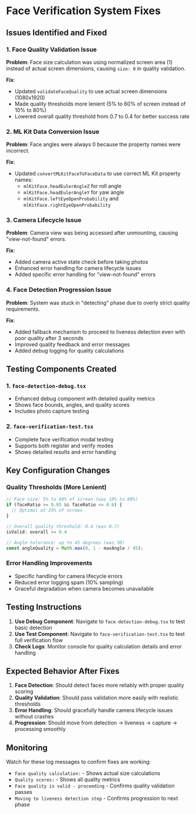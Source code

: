 # Face Verification System Fixes

## Issues Identified and Fixed

### 1. **Face Quality Validation Issue**
**Problem**: Face size calculation was using normalized screen area (1) instead of actual screen dimensions, causing `size: 0` in quality validation.

**Fix**: 
- Updated `validateFaceQuality` to use actual screen dimensions (1080x1920)
- Made quality thresholds more lenient (5% to 60% of screen instead of 10% to 80%)
- Lowered overall quality threshold from 0.7 to 0.4 for better success rate

### 2. **ML Kit Data Conversion Issue**
**Problem**: Face angles were always 0 because the property names were incorrect.

**Fix**:
- Updated `convertMLKitFaceToFaceData` to use correct ML Kit property names:
  - `mlKitFace.headEulerAngleZ` for roll angle
  - `mlKitFace.headEulerAngleY` for yaw angle
  - `mlKitFace.leftEyeOpenProbability` and `mlKitFace.rightEyeOpenProbability`

### 3. **Camera Lifecycle Issue**
**Problem**: Camera view was being accessed after unmounting, causing "view-not-found" errors.

**Fix**:
- Added camera active state check before taking photos
- Enhanced error handling for camera lifecycle issues
- Added specific error handling for "view-not-found" errors

### 4. **Face Detection Progression Issue**
**Problem**: System was stuck in "detecting" phase due to overly strict quality requirements.

**Fix**:
- Added fallback mechanism to proceed to liveness detection even with poor quality after 3 seconds
- Improved quality feedback and error messages
- Added debug logging for quality calculations

## Testing Components Created

### 1. `face-detection-debug.tsx`
- Enhanced debug component with detailed quality metrics
- Shows face bounds, angles, and quality scores
- Includes photo capture testing

### 2. `face-verification-test.tsx`
- Complete face verification modal testing
- Supports both register and verify modes
- Shows detailed results and error handling

## Key Configuration Changes

### Quality Thresholds (More Lenient)
```typescript
// Face size: 5% to 60% of screen (was 10% to 80%)
if (faceRatio >= 0.05 && faceRatio <= 0.6) {
  // Optimal at 25% of screen
}

// Overall quality threshold: 0.4 (was 0.7)
isValid: overall >= 0.4

// Angle tolerance: up to 45 degrees (was 30)
const angleQuality = Math.max(0, 1 - maxAngle / 45);
```

### Error Handling Improvements
- Specific handling for camera lifecycle errors
- Reduced error logging spam (10% sampling)
- Graceful degradation when camera becomes unavailable

## Testing Instructions

1. **Use Debug Component**: Navigate to `face-detection-debug.tsx` to test basic detection
2. **Use Test Component**: Navigate to `face-verification-test.tsx` to test full verification flow
3. **Check Logs**: Monitor console for quality calculation details and error handling

## Expected Behavior After Fixes

1. **Face Detection**: Should detect faces more reliably with proper quality scoring
2. **Quality Validation**: Should pass validation more easily with realistic thresholds
3. **Error Handling**: Should gracefully handle camera lifecycle issues without crashes
4. **Progression**: Should move from detection → liveness → capture → processing smoothly

## Monitoring

Watch for these log messages to confirm fixes are working:
- `Face quality calculation:` - Shows actual size calculations
- `Quality scores:` - Shows all quality metrics
- `Face quality is valid - proceeding` - Confirms quality validation passes
- `Moving to liveness detection step` - Confirms progression to next phase